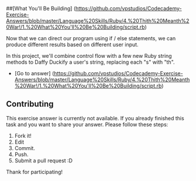 ##[What You'll Be Building] (https://github.com/vpstudios/Codecademy-Exercise-Answers/blob/master/Language%20Skills/Ruby/4.%20Thith%20Meanth%20War!/1.%20What%20You'll%20Be%20Building/script.rb)

Now that we can direct our program using if / else statements, we can produce different results based on different user input.

In this project, we'll combine control flow with a few new Ruby string methods to Daffy Duckify a user's string, replacing each "s" with "th".


* [Go to answer] (https://github.com/vpstudios/Codecademy-Exercise-Answers/blob/master/Language%20Skills/Ruby/4.%20Thith%20Meanth%20War!/1.%20What%20You'll%20Be%20Building/script.rb)





## Contributing

This exercise answer is currently not available. If you already finished this task and you want to share your answer. Please follow these steps: 

1. Fork it!
2. Edit
3. Commit.
4. Push.
5. Submit a pull request :D

Thank for participating!